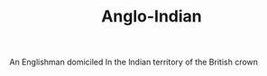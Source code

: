 ---
title: Anglo-Indian
letter: A
permalink: "/definitions/bld-anglo-indian.html"
body: An Englishman domiciled In the lndian territory of the British crown
published_at: '2018-07-07'
source: Black's Law Dictionary 2nd Ed (1910)
layout: post
---